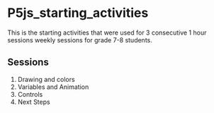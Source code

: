 # P5js_starting_activities
This is the starting activities that were used for 3 consecutive 1 hour sessions weekly sessions for grade 7-8 students.
## Sessions
1. Drawing and colors
2. Variables and Animation
3. Controls
4. Next Steps
